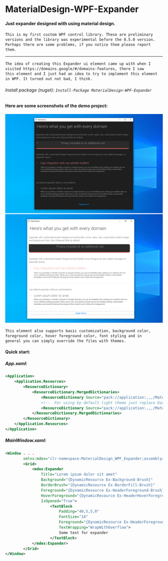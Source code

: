 # MaterialDesign-WPF-Expander
#### Just expander designed with using material design.

```
This is my first custom WPF control library. These are preliminary
versions and the library was experimental before the 0.5.0 version.
Perhaps there are some problems, if you notice them please report them.
```
---
```
The idea of creating this Expander ui element came up with when I
visited https://domains.google/#/domains-features, there I saw
this element and I just had an idea to try to implement this element
in WPF. It turned out not bad, I think.
```

###### Install package (nuget): `Install-Package MaterialDesign-WPF-Expander`

#### Here are some screenshots of the demo project:

![](.github/MEDIA/DarkThemeDemo.png "Dark theme demo screenshot")
![](.github/MEDIA/LightThemeDemo.png "Light theme demo screenshot")

```
This element also supports basic customization, background color,
foreground color, hover foreground color, font styling and in
general you can simply override the files with themes.
```

#### Quick start:

##### App.xaml:

```xml
<Application>
    <Application.Resources>
        <ResourceDictionary>
            <ResourceDictionary.MergedDictionaries>
                <ResourceDictionary Source="pack://application:,,,/MaterialDesign-WPF-Expander;component/Resources/Icons/Icons.xaml" />
                <!--  For using by default light theme just replace DarkDictionary.xaml on LightDictionary.xaml  -->
                <ResourceDictionary Source="pack://application:,,,/MaterialDesign-WPF-Expander;component/Themes/DarkDictionary.xaml" />
            </ResourceDictionary.MergedDictionaries>
        </ResourceDictionary>
    </Application.Resources>
</Application>
```

##### MainWindow.xaml:

```xml
<Window . . .
        xmlns:mdex="clr-namespace:MaterialDesign_WPF_Expander;assembly=MaterialDesign-WPF-Expander">
        <Grid>
            <mdex:Expander
                Title="Lorem ipsum dolor sit amet"
                Background="{DynamicResource Ex-Background-Brush}"
                BorderBrush="{DynamicResource Ex-BorderFill-Brush}"
                Foreground="{DynamicResource Ex-HeaderForeground-Brush}"
                HoverForeground="{DynamicResource Ex-HeaderHoverForeground-Brush}"
                IsOpened="True">
                    <TextBlock
                        Padding="40,5,5,0"
                        FontSize="14"
                        Foreground="{DynamicResource Ex-HeaderForeground-Brush}"
                        TextWrapping="WrapWithOverflow">
                        Some text for expander
                    </TextBlock>
            </mdex:Expander>
        </Grid>
</Window>
```
